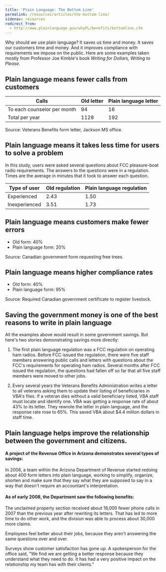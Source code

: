 ```yaml
---
title: 'Plain Language: The Bottom Line'
permalink: /resources/articles/the-bottom-line/
sidenav: resources
redirect_from:
  - http://www.plainlanguage.gov/whyPL/benefits/bottomline.cfm
---
```


Why should we use plain language? It saves us time and money. It saves our customers time and money. And it improves compliance with requirements we impose on the public. Here are some examples taken mostly from Professor Joe Kimble's book _Writing for Dollars, Writing to Please_.

## Plain language means fewer calls from customers

Calls | Old letter | Plain language letter
---- | ----| ----
To each counselor per month | 94 | 16
Total per year | 1128 | 192

Source: Veterans Benefits form letter, Jackson MS office.

## Plain language means it takes less time for users to solve a problem

In this study, users were asked several questions about FCC pleasure-boat radio requirements. The answers to the questions were in a regulation. Times are the average in minutes that it took to answer each question.

Type of user  | Old regulation | Plain language regulation
------------- | -------------- | -------------------------
Experienced   | 2.43           | 1.50
Inexperienced | 3.51           | 1.73

## Plain language means customers make fewer errors

* Old form: 40%
* Plain language form: 20%

Source: Canadian government form requesting free trees.

## Plain language means higher compliance rates

* Old form: 40%
* Plain language form: 95%

Source: Required Canadian government certificate to register livestock.

## Saving the government money is one of the best reasons to write in plain language

All the examples above would result in some government savings. But here's two stories demonstrating savings more directly:

1. The first plain language regulation was a FCC regulation on operating ham radios. Before FCC issued the regulation, there were five staff members answering public calls and letters with questions about the FCC's requirements for operating ham radios. Several months after FCC issued the regulation, the questions had fallen off so far that all five staff members were moved to other jobs.

2. Every several years the Veterans Benefits Administration writes a letter to all veterans asking them to update their listing of beneficiaries in VBA's files. If a veteran dies without a valid beneficiary listed, VBA staff must locate and identify one. VBA was getting a response rate of about 43% to its letter. They rewrote the letter in plain language, and the response rate rose to 65%. This saved VBA about $4.4 million dollars in staff time.

## Plain language helps improve the relationship between the government and citizens.

#### A project of the Revenue Office in Arizona demonstrates several types of savings:

In 2006, a team within the Arizona Department of Revenue started redoing about 400 form letters into plain language, working to simplify, organize, shorten and make sure that they say what they are supposed to say in a way that doesn't require an accountant's interpretation.

#### As of early 2008, the Department saw the following benefits:

The unclaimed property section received about 18,000 fewer phone calls in 2007 than the previous year after rewriting its letters. That has led to more time to do other work, and the division was able to process about 30,000 more claims.

Employees feel better about their jobs, because they aren't answering the same questions over and over.

Surveys show customer satisfaction has gone up. A spokesperson for the office said, "We find we are getting a better response because they understand what they need to do. It has had a very positive impact on the relationship my team has with their clients."
